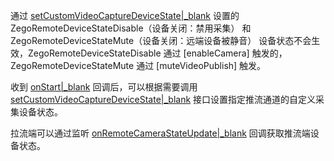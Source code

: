 <div class="mk-warning">

通过 [setCustomVideoCaptureDeviceState\|_blank](@setCustomVideoCaptureDeviceState) 设置的 ZegoRemoteDeviceStateDisable（设备关闭：禁用采集） 和 ZegoRemoteDeviceStateMute（设备关闭：远端设备被静音） 设备状态不会生效，ZegoRemoteDeviceStateDisable 通过 [enableCamera] 触发的，ZegoRemoteDeviceStateMute 通过 [muteVideoPublish] 触发。
</div>

收到 [onStart\|_blank](@onStart) 回调后，可以根据需要调用 [setCustomVideoCaptureDeviceState\|_blank](@setCustomVideoCaptureDeviceState) 接口设置指定推流通道的自定义采集设备状态。

拉流端可以通过监听 [onRemoteCameraStateUpdate\|_blank](@onRemoteCameraStateUpdate) 回调获取推流端设备状态。

